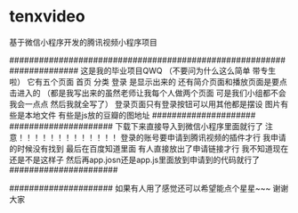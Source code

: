 # tenxvideo
基于微信小程序开发的腾讯视频小程序项目




######################################################################
这是我的毕业项目QWQ （不要问为什么这么简单 带专生啦）
它有五个页面 首页 分类 登录 是显示出来的 还有简介页面和播放页面是要点击进入的 （都是我写出来的虽然老师让我每个人做两个页面 可是我们小组都不会 我会一点点 然后我就全写了）
登录页面只有登录按钮可以用其他都是摆设
图片有些是本地文件 有些是js放的豆瓣的图地址
#####################
#####################
下载下来直接导入到微信小程序里面就行了 
注意！！！！！！！！！！！！！
登录的账号要申请到腾讯视频的插件才行 我申请的时候没有找到 最后在百度知道里面 有人直接放出了申请链接才行 我不知道现在还是不是这样子
然后再app.josn还是app.js里面放到申请到的代码就行了
######################





#####################
如果有人用了感觉还可以希望能点个星星~~~
谢谢大家
